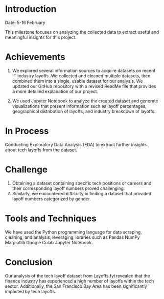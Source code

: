 # Introduction
Date: 5-16 February

This milestone focuses on analyzing the collected data to extract useful and meaningful insights for this project.

# Achievements

1. We explored several information sources to acquire datasets on recent IT industry layoffs. We collected and cleaned multiple datasets, then combined them into a single, usable dataset for our analysis. We updated our GitHub repository with a revised ReadMe file that provides a more detailed explanation of our project.

2. We used Jupyter Notebook to analyze the created dataset and generate visualizations that present information such as layoff percentages, geographical distribution of layoffs, and industry breakdown of layoffs.

# In Process

Conducting Exploratory Data Analysis (EDA) to extract further insights about tech layoffs from the dataset.

# Challenge 

1. Obtaining a dataset containing specific tech positions or careers and their corresponding layoff numbers proved challenging.
2. Similarly, we encountered difficulty in finding a dataset that provided layoff numbers categorized by gender.

# Tools and Techniques

 We have used the Python programming language for data scraping, cleaning, and analysis, leveraging libraries such as 
 Pandas
 NumPy
 Matplotlib
 Google Colab
 Jupyter Notebook.

 # Conclusion

 Our analysis of the tech layoff dataset from Layoffs.fyi revealed that the finance industry has experienced a high number of layoffs within the tech sector. Additionally, the San Francisco Bay Area has been significantly impacted by tech layoffs.
